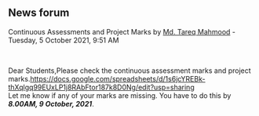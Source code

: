 <h2>News forum</h2><a href="https://moodle.cse.buet.ac.bd/user/view.php?id=1767&course=570"></a>
Continuous Assessments and Project Marks
by <a href="https://moodle.cse.buet.ac.bd/user/view.php?id=1767&course=570">Md. Tareq Mahmood</a> - Tuesday, 5 October 2021, 9:51 AM


 

Dear Students,Please check the continuous assessment marks and project marks.https://docs.google.com/spreadsheets/d/1s6jcYREBk-thXqlgq99EUxLP1j8RAbFtor187k8D0Ng/edit?usp=sharing<br />Let me know if any of your marks are missing. You have to do this by *<b>8.00AM, 9 October, 2021</b>*.






